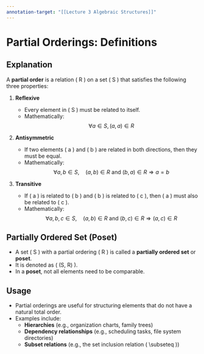 ```yaml
---
annotation-target: "[[Lecture 3 Algebraic Structures]]"
---
```

# Partial Orderings: Definitions

## Explanation

A **partial order** is a relation \( R \) on a set \( S \) that satisfies the following three properties:

1. **Reflexive**  
   - Every element in \( S \) must be related to itself.  
   - Mathematically:  
     $$ \forall a \in S, (a, a) \in R $$

2. **Antisymmetric**  
   - If two elements \( a \) and \( b \) are related in both directions, then they must be equal.  
   - Mathematically:  
     $$ \forall a, b \in S, \quad (a, b) \in R \text{ and } (b, a) \in R \Rightarrow a = b $$

3. **Transitive**  
   - If \( a \) is related to \( b \) and \( b \) is related to \( c \), then \( a \) must also be related to \( c \).  
   - Mathematically:  
     $$ \forall a, b, c \in S, \quad (a, b) \in R \text{ and } (b, c) \in R \Rightarrow (a, c) \in R $$

## Partially Ordered Set (Poset)
- A set \( S \) with a partial ordering \( R \) is called a **partially ordered set** or **poset**.
- It is denoted as \( (S, R) \).
- In a **poset**, not all elements need to be comparable.

## Usage
- Partial orderings are useful for structuring elements that do not have a natural total order.
- Examples include:
  - **Hierarchies** (e.g., organization charts, family trees)
  - **Dependency relationships** (e.g., scheduling tasks, file system directories)
  - **Subset relations** (e.g., the set inclusion relation \( \subseteq \))
